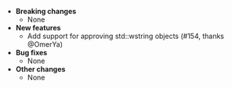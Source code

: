 <!-- See the [v.x.y.z milestone](https://github.com/approvals/ApprovalTests.cpp/milestone/__MILESTONE_NUMBER__?closed=1) for the full list of changes. -->

* **Breaking changes**
    * None
* **New features**
    * Add support for approving std::wstring objects (#154, thanks @OmerYa)
* **Bug fixes**
    * None
* **Other changes**
    * None
